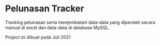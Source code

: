 # Pelunasan Tracker
Tracking pelunasan serta menjembatani data-data yang diperoleh secara manual di excel dan data-data di database MySQL.

Project ini dibuat pada Juli 2021
